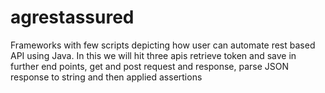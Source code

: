 # agrestassured
Frameworks with few scripts depicting how user can automate rest based API using Java. In this we will hit three apis retrieve token and save in further end points,  get and post request and response, parse JSON response to string and then applied assertions

